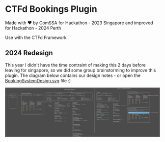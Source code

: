 # CTFd Bookings Plugin
Made with ❤︎ by ComSSA for Hackathon - 2023 Singapore and improved for Hackathon - 2024 Perth

Use with the CTFd Framework

## 2024 Redesign
This year I didn't have the time contraint of making this 2 days before leaving for singapore, so we did some group brainstorming to improve this plugin.
The diagram below contains our design notes - or open the [BookingSystemDesign.svg](./BookingSystemDesign.svg) file :)

![Plan](./BookingSystemDesign.svg)
